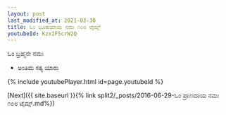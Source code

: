```yaml
---
layout: post
last_modified_at: 2021-03-30
title: ಓಂ ಭೂಷಯಾಯ ನಮಃ ೧೦೮ ಟೈಮ್ಸ್
youtubeId: KzxIF5crW2Q
---
```

 
 
 ಓಂ ಬ್ರಹ್ಮನೇ ನಮಃ  
 
 -  ಅಂತಿಮ ಸತ್ಯ ಯಾರು 
 
  
 
  
 
 
 
 
 
 


{% include youtubePlayer.html id=page.youtubeId %}
 
[Next]({{ site.baseurl }}{% link  split2/_posts/2016-06-29-ಓಂ ಪ್ರಾಣದಾಯ ನಮಃ ೧೦೮ ಟೈಮ್ಸ್.md%})
 
